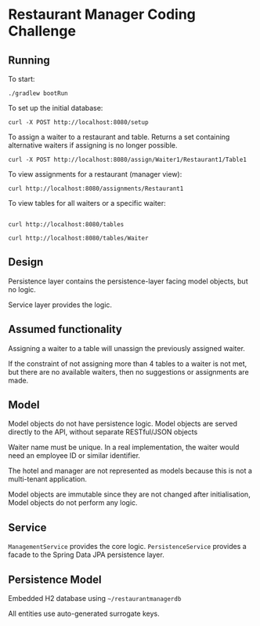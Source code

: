 Restaurant Manager Coding Challenge
===================================

Running
-------

To start:

```
./gradlew bootRun
```

To set up the initial database:

```
curl -X POST http://localhost:8080/setup
```

To assign a waiter to a restaurant and table.
Returns a set containing alternative waiters if assigning is no longer possible.
```
curl -X POST http://localhost:8080/assign/Waiter1/Restaurant1/Table1
```

To view assignments for a restaurant (manager view): 
```
curl http://localhost:8080/assignments/Restaurant1
```

To view tables for all waiters or a specific waiter:
```

curl http://localhost:8080/tables

curl http://localhost:8080/tables/Waiter

```


Design
------
Persistence layer contains the persistence-layer facing model objects, but no logic.

Service layer provides the logic.

Assumed functionality
---------------------
Assigning a waiter to a table will unassign the previously assigned waiter.

If the constraint of not assigning more than 4 tables to a waiter is not met, 
but there are no available waiters, then no suggestions or assignments are made.

Model
-----
Model objects do not have persistence logic.
Model objects are served directly to the API, without separate RESTful/JSON objects

Waiter name must be unique. 
In a real implementation, the waiter would need an employee ID or similar identifier.  

The hotel and manager are not represented as models because this is 
not a multi-tenant application.

Model objects are immutable since they are not changed after initialisation,
Model objects do not perform any logic.

Service
-------

`ManagementService` provides the core logic.
`PersistenceService` provides a facade to the Spring Data JPA persistence layer.

Persistence Model
-----------------
Embedded H2 database using `~/restaurantmanagerdb`

All entities use auto-generated surrogate keys.

